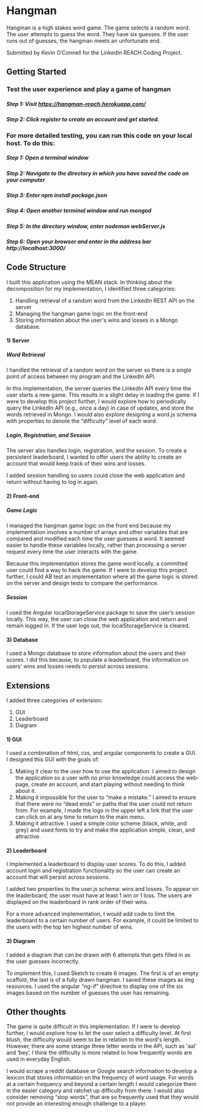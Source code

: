 # Hangman

Hangman is a high stakes word game. The game selects a random word. The user attempts to guess the word. They have six guesses. If the user runs out of guesses, the hangman meets an unfortunate end.

Submitted by Kevin O’Connell for the LinkedIn REACH Coding Project.

## Getting Started


### Test the user experience and play a game of hangman
##### Step 1: Visit https://hangman-reach.herokuapp.com/
##### Step 2: Click register to create an account and get started.

### For more detailed testing, you can run this code on your local host. To do this:
##### Step 1: Open a terminal window
##### Step 2: Navigate to the directory in which you have saved the code on your computer
##### Step 3: Enter npm install package.json
##### Step 4: Open another terminal window and run mongod
##### Step 5: In the directory window, enter nodemon webServer.js
##### Step 6: Open your browser and enter in the address bar http://localhost:3000/

## Code Structure

I built this application using the MEAN stack. In thinking about the decomposition for my implementation, I identified three categories:
1) Handling retrieval of a random word from the LinkedIn REST API on the server
2) Managing the hangman game logic on the front-end
3) Storing information about the user's wins and losses in a Mongo database. 

#### 1) Server

##### Word Retrieval
I handled the retrieval of a random word on the server so there is a single point of access between my program and the LinkedIn API.

In this implementation, the server queries the LinkedIn API every time the user starts a new game. This results in a slight delay in loading the game. If I were to develop this project further, I would explore how to periodically query the LinkedIn API (e.g., once a day) in case of updates, and store the words retrieved in Mongo. I would also explore designing a word.js schema with properties to denote the “difficulty” level of each word.

##### Login, Registration, and Session
The server also handles login, registration, and the session. To create a persistent leaderboard, I wanted to offer users the ability to create an account that would keep track of their wins and losses. 

I added session handling so users could close the web application and return without having to log in again. 

#### 2) Front-end

##### Game Logic
I managed the hangman game logic on the front end because my implementation involves a number of arrays and other variables that are compared and modified each time the user guesses a word. It seemed easier to handle these variables locally, rather than processing a server request every time the user interacts with the game.

Because this implementation stores the game word locally, a committed user could find a way to hack the game. If I were to develop this project further, I could AB test an implementation where all the game logic is stored on the server and design tests to compare the performance.

##### Session
I used the Angular localStorageService package to save the user’s session locally. This way, the user can close the web application and return and remain logged in. If the user logs out, the localStorageService is cleared.

#### 3) Database

I used a Mongo database to store information about the users and their scores. I did this because, to populate a leaderboard, the information on users' wins and losses needs to persist across sessions. 

## Extensions

I added three categories of extension:
1) GUI
2) Leaderboard
3) Diagram

#### 1) GUI
I used a combination of html, css, and angular components to create a GUI. I designed this GUI with the goals of:
1. Making it clear to the user how to use the application. I aimed to design the application so a user with no prior knowledge could access the web-page, create an account, and start playing without needing to think about it.
2. Making it impossible for the user to “make a mistake.” I aimed to ensure that there were no “dead ends” or paths that the user could not return from. For example, I made the logo in the upper left a link that the user can click on at any time to return to the main menu.
3. Making it attractive. I used a simple color scheme (black, white, and grey) and used fonts to try and make the application simple, clean, and attractive.

#### 2) Leaderboard
I implemented a leaderboard to display user scores. To do this, I added account login and registration functionality so the user can create an account that will persist across sessions.

I added two properties to the user.js schema: wins and losses. To appear on the leaderboard, the user must have at least 1 win or 1 loss. The users are displayed on the leaderboard in rank order of their wins.

For a more advanced implementation, I would add code to limit the leaderboard to a certain number of users. For example, it could be limited to the users with the top ten highest number of wins.

#### 3) Diagram
I added a diagram that can be drawn with 6 attempts that gets filled in as the user guesses incorrectly.

To implement this, I used Sketch to create 6 images. The first is of an empty scaffold, the last is of a fully drawn hangman. I saved these images as img resources. I used the angular “ng-if” directive to display one of the six images based on the number of guesses the user has remaining. 


## Other thoughts

The game is quite difficult in this implementation. If I were to develop further, I would explore how to let the user select a difficulty level. At first blush, the difficulty would seem to be in relation to the word's length. However, there are some strange three letter words in the API, such as 'aal' and ‘bey’. I think the difficulty is more related to how frequently words are used in everyday English.

I would scrape a reddit database or Google search information to develop a lexicon that stores information on the frequency of word usage. For words at a certain frequency and beyond a certain length I would categorize them in the easier category and ratchet up difficulty from there.  I would also consider removing “stop words”, that are so frequently used that they would not provide an interesting enough challenge to a player.